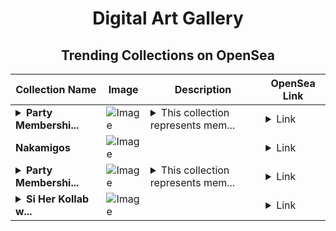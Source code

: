 <div align="center">

# Digital Art Gallery

## Trending Collections on OpenSea

| Collection Name                       | Image                                                                                     | Description                       | OpenSea Link                                                                                          |
|---------------------------------------|-------------------------------------------------------------------------------------------|-----------------------------------|--------------------------------------------------------------------------------------------------------|
| **<details><summary>Party Membershi...</summary>Party Memberships: Legendary Dragon</details>** | ![Image](https://i.seadn.io/s/raw/files/d927d3099257832e7e94bc703b32b1e5.png?w=500&auto=format?w=200&auto=format) | <details><summary>This collection represents mem...</summary>This collection represents memberships in the following Party: Legendary Dragon. Head to https://base.party.app/party/0x63859fec039192188b2059d9010592a380f6c304 to view the Party's latest activity.</details> | <details><summary>Link</summary>[Party Memberships: Legendary Dragon](https://opensea.io/collection/party-memberships-legendary-dragon)</details> |
| **Nakamigos** | ![Image](https://i.seadn.io/s/raw/files/c4d2b07b2380c59f1f88a1a538d47bc3.png?w=500&auto=format?w=200&auto=format) |  | <details><summary>Link</summary>[Nakamigos](https://opensea.io/collection/nakamigos-123)</details> |
| **<details><summary>Party Membershi...</summary>Party Memberships: Dynamic Enterprises Dynamic</details>** | ![Image](https://i.seadn.io/s/raw/files/d927d3099257832e7e94bc703b32b1e5.png?w=500&auto=format?w=200&auto=format) | <details><summary>This collection represents mem...</summary>This collection represents memberships in the following Party: Dynamic Enterprises Dynamic. Head to https://base.party.app/party/0xed9dea4ab5489fe0df3db35cd698ecd4ba5334d4 to view the Party's latest activity.</details> | <details><summary>Link</summary>[Party Memberships: Dynamic Enterprises Dynamic](https://opensea.io/collection/party-memberships-dynamic-enterprises-dynamic)</details> |
| **<details><summary>Si Her Kollab w...</summary>Si Her Kollab with Decrypt</details>** | ![Image](https://i.seadn.io/s/raw/files/85d1600adb6fe0ac8048f7a2295cf7c5.png?w=500&auto=format?w=200&auto=format) |  | <details><summary>Link</summary>[Si Her Kollab with Decrypt](https://opensea.io/collection/si-her-kollab-with-decrypt)</details> |

</div>